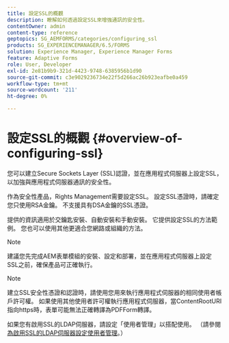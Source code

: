 ```yaml
---
title: 設定SSL的概觀
description: 瞭解如何透過設定SSL來增強通訊的安全性。
contentOwner: admin
content-type: reference
geptopics: SG_AEMFORMS/categories/configuring_ssl
products: SG_EXPERIENCEMANAGER/6.5/FORMS
solution: Experience Manager, Experience Manager Forms
feature: Adaptive Forms
role: User, Developer
exl-id: 2e81b9b9-321d-4423-9748-6385956b1d90
source-git-commit: c3e9029236734e22f5d266ac26b923eafbe0a459
workflow-type: tm+mt
source-wordcount: '211'
ht-degree: 0%

---
```


# 設定SSL的概觀 {#overview-of-configuring-ssl}

您可以建立Secure Sockets Layer (SSL)認證，並在應用程式伺服器上設定SSL，以加強與應用程式伺服器通訊的安全性。

作為安全性產品，Rights Management需要設定SSL。 設定SSL憑證時，請確定您只使用RSA金鑰。 不支援具有DSA金鑰的SSL憑證。

提供的資訊適用於交鑰匙安裝、自動安裝和手動安裝。 它提供設定SSL的方法範例。 您也可以使用其他更適合您網路或組織的方法。

>[!NOTE]
>
>建議您先完成AEM表單模組的安裝、設定和部署，並在應用程式伺服器上設定SSL之前，確保產品可正確執行。

>[!NOTE]
>
>建立SSL安全性憑證和認證時，請使用您用來執行應用程式伺服器的相同使用者帳戶許可權。 如果使用其他使用者許可權執行應用程式伺服器，當ContentRootURI指向https時，表單可能無法正確轉譯為PDFForm轉譯。

如果您有啟用SSL的LDAP伺服器，請設定「使用者管理」以搭配使用。 （請參閱[為啟用SSL的LDAP伺服器設定使用者管理](/help/forms/using/admin-help/configure-user-management-ssl-enabled.md#configure-user-management-for-an-ssl-enabled-ldap-server)。）
